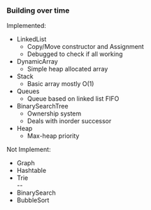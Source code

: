 ### Building over time

Implemented:  
- LinkedList  
  - Copy/Move constructor and Assignment
  - Debugged to check if all working
- DynamicArray  
  - Simple heap allocated array
- Stack
  - Basic array mostly O(1)
- Queues
  - Queue based on linked list FIFO
- BinarySearchTree
  - Ownership system
  - Deals with inorder successor
- Heap
  - Max-heap priority

Not Implement:  
- Graph  
- Hashtable  
- Trie  
--
- BinarySearch  
- BubbleSort  